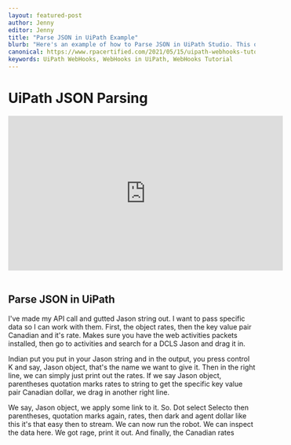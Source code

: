 ```yaml
---
layout: featured-post
author: Jenny
editor: Jenny
title: "Parse JSON in UiPath Example"
blurb: "Here's an example of how to Parse JSON in UiPath Studio. This quick example shows how to take a JSON file and parse it into it's basic data."
canonical: https://www.rpacertified.com/2021/05/15/uipath-webhooks-tutorial.html
keywords: UiPath WebHooks, WebHooks in UiPath, WebHooks Tutorial
---
```


# UiPath JSON Parsing

<div class="embed-responsive embed-responsive-16by9">
<iframe src="https://www.youtube.com/embed/lbc2zhG35dw" allow="accelerometer; autoplay; clipboard-write; encrypted-media; gyroscope; picture-in-picture" allowfullscreen="" width="560" height="315" frameborder="0"></iframe>
</div>
<br/>

## Parse JSON in UiPath

I've made my API call and gutted Jason string out. I want to pass specific data so I can work with them. First, the object rates, then the key value pair Canadian and it's rate. Makes sure you have the web activities packets installed, then go to activities and search for a DCLS Jason and drag it in.

Indian put you put in your Jason string and in the output, you press control K and say, Jason object, that's the name we want to give it. Then in the right line, we can simply just print out the rates. If we say Jason object, parentheses quotation marks rates to string to get the specific key value pair Canadian dollar, we drag in another right line.

We say, Jason object, we apply some link to it. So. Dot select Selecto then parentheses, quotation marks again, rates, then dark and agent dollar like this it's that easy then to stream. We can now run the robot. We can inspect the data here. We got rage, print it out. And finally, the Canadian rates
